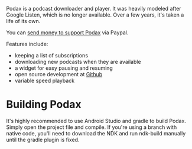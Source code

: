 Podax is a podcast downloader and player. It was heavily modeled after Google Listen, which is no longer available. Over a few years, it's taken a life of its own.

You can [send money to support Podax](https://www.paypal.com/cgi-bin/webscr?cmd=_s-xclick&hosted_button_id=7VSQV7LQ52AYS) via Paypal.

Features include:

- keeping a list of subscriptions
- downloading new podcasts when they are available
- a widget for easy pausing and resuming
- open source development at [Github](https://www.github.com/thasmin/Podax)
- variable speed playback

Building Podax
==============

It's highly recommended to use Android Studio and gradle to build Podax. Simply open the project file and compile.
If you're using a branch with native code, you'll need to download the NDK and run ndk-build manually until the gradle plugin is fixed.

